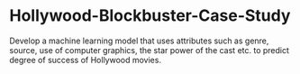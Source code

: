 # Hollywood-Blockbuster-Case-Study
Develop a machine learning model that uses attributes such as genre, source, use of computer graphics, the star power of the cast etc. to predict  degree of success of Hollywood movies.
